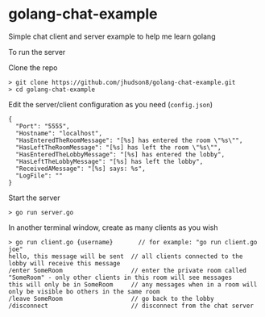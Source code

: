 # golang-chat-example
Simple chat client and server example to help me learn golang

To run the server

Clone the repo
```
> git clone https://github.com/jhudson8/golang-chat-example.git
> cd golang-chat-example
```

Edit the server/client configuration as you need (```config.json```)
```
{
  "Port": "5555",
  "Hostname": "localhost",
  "HasEnteredTheRoomMessage": "[%s] has entered the room \"%s\"",
  "HasLeftTheRoomMessage": "[%s] has left the room \"%s\"",
  "HasEnteredTheLobbyMessage": "[%s] has entered the lobby",
  "HasLeftTheLobbyMessage": "[%s] has left the lobby",
  "ReceivedAMessage": "[%s] says: %s",
  "LogFile": ""
}
```

Start the server
```
> go run server.go
```

In another terminal window, create as many clients as you wish
```
> go run client.go {username}       // for example: "go run client.go joe"
hello, this message will be sent  // all clients connected to the lobby will receive this message
/enter SomeRoom                   // enter the private room called "SomeRoom" - only other clients in this room will see messages
this will only be in SomeRoom     // any messages when in a room will only be visible bo others in the same room
/leave SomeRoom                   // go back to the lobby
/disconnect                       // disconnect from the chat server
```
